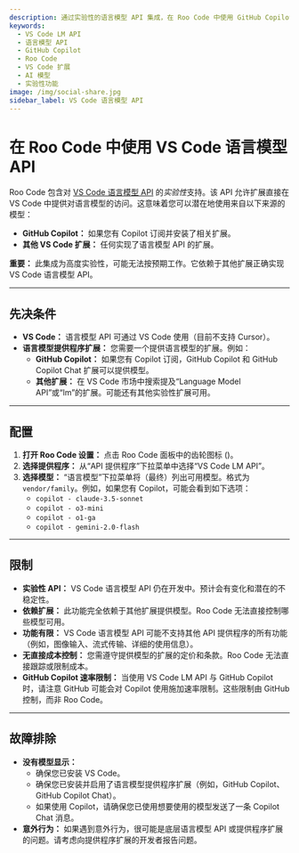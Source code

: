 ```yaml
---
description: 通过实验性的语言模型 API 集成，在 Roo Code 中使用 GitHub Copilot 和其他 VS Code 语言模型。
keywords:
  - VS Code LM API
  - 语言模型 API
  - GitHub Copilot
  - Roo Code
  - VS Code 扩展
  - AI 模型
  - 实验性功能
image: /img/social-share.jpg
sidebar_label: VS Code 语言模型 API
---
```


# 在 Roo Code 中使用 VS Code 语言模型 API

Roo Code 包含对 [VS Code 语言模型 API](https://code.visualstudio.com/api/extension-guides/language-model) 的*实验性*支持。该 API 允许扩展直接在 VS Code 中提供对语言模型的访问。这意味着您可以潜在地使用来自以下来源的模型：

*   **GitHub Copilot：** 如果您有 Copilot 订阅并安装了相关扩展。
*   **其他 VS Code 扩展：** 任何实现了语言模型 API 的扩展。

**重要：** 此集成为高度实验性，可能无法按预期工作。它依赖于其他扩展正确实现 VS Code 语言模型 API。

---

## 先决条件

*   **VS Code：** 语言模型 API 可通过 VS Code 使用（目前不支持 Cursor）。
*   **语言模型提供程序扩展：** 您需要一个提供语言模型的扩展。例如：
    *   **GitHub Copilot：** 如果您有 Copilot 订阅，GitHub Copilot 和 GitHub Copilot Chat 扩展可以提供模型。
    *   **其他扩展：** 在 VS Code 市场中搜索提及“Language Model API”或“lm”的扩展。可能还有其他实验性扩展可用。

---

## 配置

1.  **打开 Roo Code 设置：** 点击 Roo Code 面板中的齿轮图标 (<Codicon name="gear" />)。
2.  **选择提供程序：** 从“API 提供程序”下拉菜单中选择“VS Code LM API”。
3.  **选择模型：** “语言模型”下拉菜单将（最终）列出可用模型。格式为 `vendor/family`。例如，如果您有 Copilot，可能会看到如下选项：
    *   `copilot - claude-3.5-sonnet`
    *   `copilot - o3-mini`
    *   `copilot - o1-ga`
    *   `copilot - gemini-2.0-flash`

---

## 限制

*   **实验性 API：** VS Code 语言模型 API 仍在开发中。预计会有变化和潜在的不稳定性。
*   **依赖扩展：** 此功能完全依赖于其他扩展提供模型。Roo Code 无法直接控制哪些模型可用。
*   **功能有限：** VS Code 语言模型 API 可能不支持其他 API 提供程序的所有功能（例如，图像输入、流式传输、详细的使用信息）。
*   **无直接成本控制：** 您需遵守提供模型的扩展的定价和条款。Roo Code 无法直接跟踪或限制成本。
*   **GitHub Copilot 速率限制：** 当使用 VS Code LM API 与 GitHub Copilot 时，请注意 GitHub 可能会对 Copilot 使用施加速率限制。这些限制由 GitHub 控制，而非 Roo Code。

---

## 故障排除

*   **没有模型显示：**
    *   确保您已安装 VS Code。
    *   确保您已安装并启用了语言模型提供程序扩展（例如，GitHub Copilot、GitHub Copilot Chat）。
    *   如果使用 Copilot，请确保您已使用想要使用的模型发送了一条 Copilot Chat 消息。
*   **意外行为：** 如果遇到意外行为，很可能是底层语言模型 API 或提供程序扩展的问题。请考虑向提供程序扩展的开发者报告问题。
